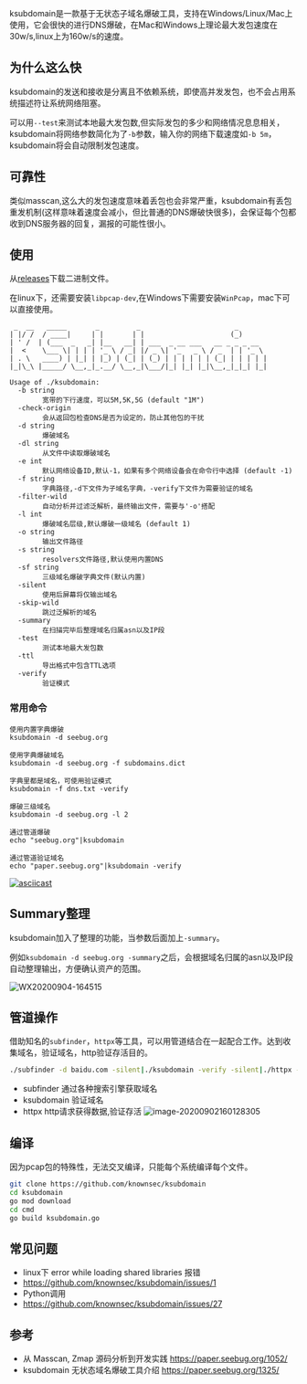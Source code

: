 ksubdomain是一款基于无状态子域名爆破工具，支持在Windows/Linux/Mac上使用，它会很快的进行DNS爆破，在Mac和Windows上理论最大发包速度在30w/s,linux上为160w/s的速度。
## 为什么这么快
ksubdomain的发送和接收是分离且不依赖系统，即使高并发发包，也不会占用系统描述符让系统网络阻塞。

可以用`--test`来测试本地最大发包数,但实际发包的多少和网络情况息息相关，ksubdomain将网络参数简化为了`-b`参数，输入你的网络下载速度如`-b 5m`，ksubdomain将会自动限制发包速度。
## 可靠性
类似masscan,这么大的发包速度意味着丢包也会非常严重，ksubdomain有丢包重发机制(这样意味着速度会减小，但比普通的DNS爆破快很多)，会保证每个包都收到DNS服务器的回复，漏报的可能性很小。

## 使用
从[releases](https://github.com/knownsec/ksubdomain/releases "releases")下载二进制文件。 

在linux下，还需要安装`libpcap-dev`,在Windows下需要安装`WinPcap`，mac下可以直接使用。
```
 _  __   _____       _         _                       _
| |/ /  / ____|     | |       | |                     (_)
| ' /  | (___  _   _| |__   __| | ___  _ __ ___   __ _ _ _ __
|  <    \___ \| | | | '_ \ / _| |/ _ \| '_   _ \ / _  | | '_ \
| . \   ____) | |_| | |_) | (_| | (_) | | | | | | (_| | | | | |
|_|\_\ |_____/ \__,_|_.__/ \__,_|\___/|_| |_| |_|\__,_|_|_| |_|

Usage of ./ksubdomain:
  -b string
        宽带的下行速度，可以5M,5K,5G (default "1M")
  -check-origin
        会从返回包检查DNS是否为设定的，防止其他包的干扰
  -d string
        爆破域名
  -dl string
        从文件中读取爆破域名
  -e int
        默认网络设备ID,默认-1，如果有多个网络设备会在命令行中选择 (default -1)
  -f string
        字典路径,-d下文件为子域名字典，-verify下文件为需要验证的域名
  -filter-wild
        自动分析并过滤泛解析，最终输出文件，需要与'-o'搭配
  -l int
        爆破域名层级,默认爆破一级域名 (default 1)
  -o string
        输出文件路径
  -s string
        resolvers文件路径,默认使用内置DNS
  -sf string
        三级域名爆破字典文件(默认内置)
  -silent
        使用后屏幕将仅输出域名
  -skip-wild
        跳过泛解析的域名
  -summary
        在扫描完毕后整理域名归属asn以及IP段
  -test
        测试本地最大发包数
  -ttl
        导出格式中包含TTL选项
  -verify
        验证模式
```
### 常用命令
```
使用内置字典爆破
ksubdomain -d seebug.org

使用字典爆破域名
ksubdomain -d seebug.org -f subdomains.dict

字典里都是域名，可使用验证模式
ksubdomain -f dns.txt -verify

爆破三级域名
ksubdomain -d seebug.org -l 2

通过管道爆破
echo "seebug.org"|ksubdomain

通过管道验证域名
echo "paper.seebug.org"|ksubdomain -verify
```
[![asciicast](https://asciinema.org/a/356138.svg)](https://asciinema.org/a/356138)
## Summary整理
ksubdomain加入了整理的功能，当参数后面加上`-summary`。

例如`ksubdomain -d seebug.org -summary`之后，会根据域名归属的asn以及IP段自动整理输出，方便确认资产的范围。

![WX20200904-164515](./images/WX20200904-164515.png)


## 管道操作
借助知名的`subfinder`，`httpx`等工具，可以用管道结合在一起配合工作。达到收集域名，验证域名，http验证存活目的。
```bash
./subfinder -d baidu.com -silent|./ksubdomain -verify -silent|./httpx -title -content-length -status-code
```
- subfinder 通过各种搜索引擎获取域名
- ksubdomain 验证域名
- httpx http请求获得数据,验证存活
![image-20200902160128305](./images/image-20200902160128305.png)

## 编译
因为pcap包的特殊性，无法交叉编译，只能每个系统编译每个文件。
```bash
git clone https://github.com/knownsec/ksubdomain
cd ksubdomain
go mod download
cd cmd
go build ksubdomain.go
```
## 常见问题
- linux下 error while loading shared libraries 报错
 - https://github.com/knownsec/ksubdomain/issues/1
- Python调用
 - https://github.com/knownsec/ksubdomain/issues/27
## 参考
- 从 Masscan, Zmap 源码分析到开发实践 <https://paper.seebug.org/1052/>
- ksubdomain 无状态域名爆破工具介绍 <https://paper.seebug.org/1325/>
